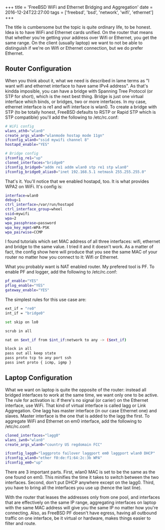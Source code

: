 +++
title = 'FreeBSD WiFi and Ethernet Bridging and Aggregation'
date = 2016-12-24T22:27:00
tags = ['freebsd', 'bsd', 'network', 'wifi', 'ethernet']
+++


The title is cumbersome but the topic is quite ordinary life, to be honest. Idea
is to have WiFi and Ethernet cards unified. On the router that means that
whether you're getting your address over Wifi or Ethernet, you get the same
range. On the client (usually laptop) we want to not be able to distinguish if
we're on Wifi or Ethernet connection, but we do prefer Ethernet.


Router Configuration
-------------------------

When you think about it, what we need is described in lame terms as "I want wifi
and ethernet interface to have same IPv4 address". As that's kindda imposible,
you can have a bridge with Spanning Tree Protocol (or STP for short), which is
the next best thing. Bridge is just one virtual interface which binds, or
bridges, two or more interfaces. In my case, ethernet interface is re1 and wifi
interface is wlan0. To create a bridge with STP (to be totally honest, FreeBSD
defaults to RSTP or Rapid STP which is STP compatible) you'll add the following
to /etc/rc.conf:

```sh
# WiFi config
wlans_ath0="wlan0"
create_args_wlan0="wlanmode hostap mode 11gn"
ifconfig_wlan0="ssid mywifi channel 8"
hostapd_enable="YES"

# Bridge config
ifconfig_re1="up"
cloned_interfaces="bridge0"
ifconfig_bridge0="addm re1 addm wlan0 stp re1 stp wlan0"
ifconfig_bridge0_alias0="inet 192.168.5.1 netmask 255.255.255.0"
```

That's it. You'll notice that we enabled hostapd, too. It is what provides WPA2
on WiFi. It's config is:

```sh
interface=wlan0
debug=1
ctrl_interface=/var/run/hostapd
ctrl_interface_group=wheel
ssid=mywifi
wpa=2
wpa_passphrase=password
wpa_key_mgmt=WPA-PSK
wpa_pairwise=CCMP
```

I found tutorials which set MAC address of all three interfaces: wifi, ethernet
and bridge to the same value. I tried it and it doesn't work. As a matter of
fact, the config show here will produce that you see the same MAC of your router
no matter how you connect to it: Wifi or Ethernet.

What you probably want is NAT enabled router. My prefered tool is PF. To enable
PF and logger, add the following to /etc/rc.conf:

```sh
pf_enable="YES"
pflog_enable="YES"
gateway_enable="YES"
```

The simplest rules for this use case are:

```sh
ext_if = "re0"
int_if = "bridge0"

set skip on lo0

scrub in all

nat on $ext_if from $int_if:network to any -> ($ext_if)

block in all
pass out all keep state
pass proto tcp to any port ssh
pass inet proto { icmp, igmp }
```


Laptop Configuration
-------------------------

What we want on laptop is quite the opposite of the router: instead all bridged
interfaces to work at the same time, we want only one to be active. The rule for
activation is: if there's no signal (or carier) on the Ethernet interface, use
WiFi. That kind of virtual interface is called lagg or Link Aggregation. One
lagg has master interface (in our case Ethernet one) and slaves. Master
interface is the one that is added to the lagg the first. To aggregate WiFi and
Ethernet on em0 interface, add the following to /etc/rc.conf:

```sh
cloned_interfaces="lagg0"
wlans_iwn0="wlan0"
create_args_wlan0="country US regdomain FCC"

ifconfig_lagg0="laggproto failover laggport em0 laggport wlan0 DHCP"
ifconfig_wlan0="ether f0:de:f1:64:2c:3b WPA"
ifconfig_em0="up"

```

There are 3 important parts. First, wlan0 MAC is set to be the same as the one
found on em0. This minifies the time it takes to switch between the two
interfaces. Second, don't put DHCP anywhere except on the lagg0. Third, you have
to bring all the interfaces you use up (hence the last line).

With the router that leases the addresses only from one pool, and interfaces
that are effectively on the same IP range, aggregating interfaces on laptop with
the same MAC address will give you the same IP no matter how you're connecting.
Also, as FreeBSD PF doesn't have egress, having all outbound traffic on one
interface, be it virtual or hardware, makes things easier to filter and route.
